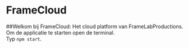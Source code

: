 # FrameCloud

##Welkom bij FrameCloud: Het cloud platform van FrameLabProductions.\
Om de applicatie te starten open de terminal.\
Typ `npm start`.
